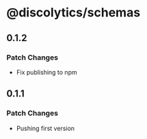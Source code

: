 # @discolytics/schemas

## 0.1.2

### Patch Changes

- Fix publishing to npm

## 0.1.1

### Patch Changes

- Pushing first version
